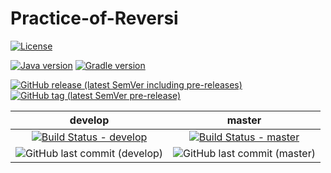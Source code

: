 # Practice-of-Reversi

[![License](https://img.shields.io/github/license/Mossuru777/Practice-of-Reversi.svg)](LICENSE)

[![Java version](https://img.shields.io/badge/Java-8+-4c7e9f.svg)](https://www.java.com/en/)
[![Gradle version](https://img.shields.io/badge/Gradle-5.1+-007042.svg)](https://gradle.org/docs/)

[![GitHub release (latest SemVer including pre-releases)](https://img.shields.io/github/v/release/Mossuru777/Practice-of-Reversi?include_prereleases&sort=semver)]((https://github.com/Mossuru777/Practice-of-Reversi/releases))
[![GitHub tag (latest SemVer pre-release)](https://img.shields.io/github/v/tag/Mossuru777/Practice-of-Reversi?include_prereleases&sort=semver)](https://github.com/Mossuru777/Practice-of-Reversi/tags)

| develop | master |
|:---:|:---:|
|[![Build Status - develop](https://travis-ci.org/Mossuru777/Practice-of-Reversi.svg?branch=develop)](https://github.com/Mossuru777/Practice-of-Reversi/tree/develop)|[![Build Status - master](https://travis-ci.org/Mossuru777/Practice-of-Reversi.svg?branch=master)](https://github.com/Mossuru777/Practice-of-Reversi/tree/master)|
|![GitHub last commit (develop)](https://img.shields.io/github/last-commit/Mossuru777/Practice-of-Reversi/develop.svg)|![GitHub last commit (master)](https://img.shields.io/github/last-commit/Mossuru777/Practice-of-Reversi/master.svg)|
